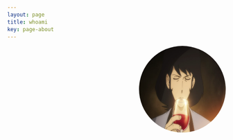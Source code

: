 ```yaml
---
layout: page
title: whoami
key: page-about
---
```


<div name="tryhackme"> 
 <script src="https://tryhackme.com/badge/519455"> </script>

  <!-- Right alignment! -->
  <img align="right" width="200" height="200" src="assets/goemon.png" style="border-radius:50%;">
  
</div>
